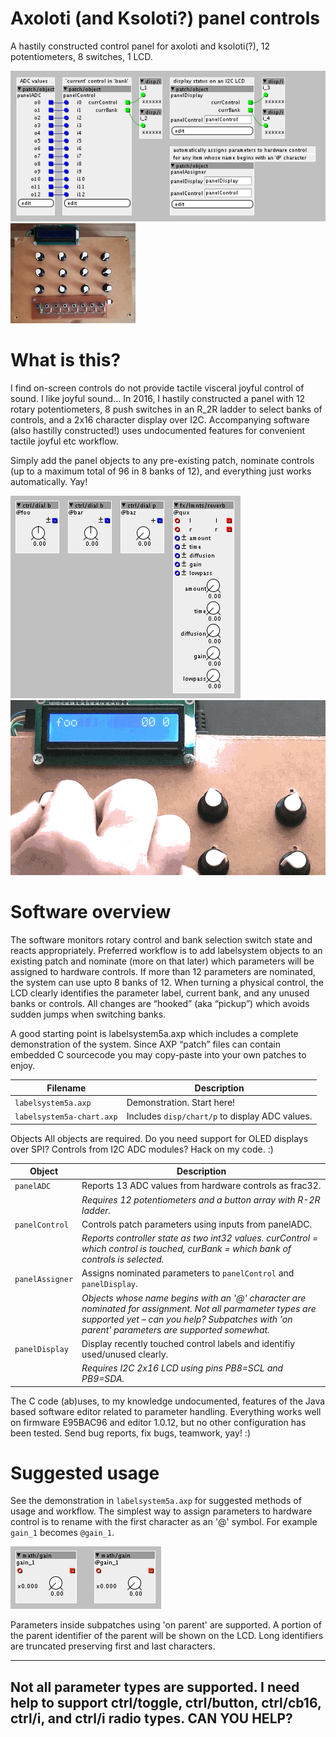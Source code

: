 # Axoloti (and Ksoloti?) panel controls
A hastily constructed control panel for axoloti and ksoloti(?), 12 potentiometers, 8 switches, 1 LCD.

![screenshot of axoloti patch](labelsystem5a.png) ![photograph of hastily constructed plywood control panel](hastypanel.png) 

# What is this?
I find on-screen controls do not provide tactile visceral joyful control of sound. I like joyful sound... In 2016, I hastily constructed a panel with 12 rotary potentiometers, 8 push switches in an R_2R ladder to select banks of controls, and a 2x16 character display over I2C. Accompanying software (also hastilly constructed!) uses undocumented features for convenient tactile joyful etc workflow. 

Simply add the panel objects to any pre-existing patch, nominate controls (up to a maximum total of 96 in 8 banks of 12), and everything just works automatically. Yay!

![objects whose name begins with an at character are nominated for control panel assignment](usage-2.png)
![physically moving a control displays the associated label](usage-3.gif)

# Software overview
The software monitors rotary control and bank selection switch state and reacts appropriately. Preferred workflow is to add labelsystem objects to an existing patch and nominate (more on that later) which parameters will be assigned to hardware controls. If more than 12 parameters are nominated, the system can use upto 8 banks of 12. When turning a physical control, the LCD clearly identifies the parameter label, current bank, and any unused banks or controls. All changes are “hooked” (aka “pickup”) which avoids sudden jumps when switching banks.

A good starting point is labelsystem5a.axp which includes a complete demonstration of the system. Since AXP “patch” files can contain embedded C sourcecode you may copy-paste into your own patches to enjoy.

| Filename | Description |
|----------|-------------|
| `labelsystem5a.axp` | Demonstration. Start here! |
| `labelsystem5a-chart.axp` | Includes `disp/chart/p` to display ADC values. |

Objects
All objects are required. Do you need support for OLED displays over SPI? Controls from I2C ADC modules? Hack on my code. :)

| Object | Description |
|--------|-------------|
| `panelADC` | Reports 13 ADC values from hardware controls as frac32. 
| | *Requires 12 potentiometers and a button array with R-2R ladder.* |
| `panelControl` | Controls patch parameters using inputs from panelADC. 
| | *Reports controller state as two int32 values. curControl = which control is touched,  curBank = which bank of controls is selected.* |
| `panelAssigner` | Assigns nominated parameters to `panelControl` and `panelDisplay`. 
| | *Objects whose name begins with an '@' character are nominated for assignment. Not all parmameter types are supported yet – can you help? Subpatches with 'on parent' parameters are supported somewhat.* |
| `panelDisplay` | Display recently touched control labels and identifiy used/unused clearly. 
| | *Requires I2C 2x16 LCD using pins PB8=SCL and PB9=SDA.* |

The C code (ab)uses, to my knowledge undocumented, features of the Java based software editor related to parameter handling. Everything works well on firmware E95BAC96 and editor 1.0.12, but no other configuration has been tested. Send bug reports, fix bugs, teamwork, yay! :)

# Suggested usage
See the demonstration in `labelsystem5a.axp` for suggested methods of usage and workflow. The simplest way to assign parameters to hardware control is to rename with the first character as an '@' symbol. For example `gain_1` becomes `@gain_1`.

![nominating parameters for hardware control](nominating.png)

Parameters inside subpatches using 'on parent' are supported. A portion of the parent identifier of the parent will be shown on the LCD. Long identifiers are truncated preserving first and last characters.

---
Not all parameter types are supported. I need help to support ctrl/toggle, ctrl/button, ctrl/cb16, ctrl/i, and ctrl/i radio types. CAN YOU HELP?
---
